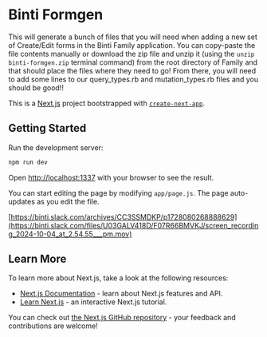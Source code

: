 # Binti Formgen

This will generate a bunch of files that you will need when adding a new set of Create/Edit forms in the Binti Family application. You can copy-paste the file contents manually or download the zip file and unzip it (using the `unzip binti-formgen.zip` terminal command) from the root directory of Family and that should place the files where they need to go! From there, you will need to add some lines to our query_types.rb and mutation_types.rb files and you should be good!!

This is a [Next.js](https://nextjs.org) project bootstrapped with [`create-next-app`](https://nextjs.org/docs/app/api-reference/cli/create-next-app).

## Getting Started

Run the development server:

```bash
npm run dev
```

Open [http://localhost:1337](http://localhost:1337) with your browser to see the result.

You can start editing the page by modifying `app/page.js`. The page auto-updates as you edit the file.

[https://binti.slack.com/archives/CC3SSMDKP/p1728080268888629](https://binti.slack.com/files/U03GALV418D/F07R66BMVKJ/screen_recording_2024-10-04_at_2.54.55___pm.mov)

## Learn More

To learn more about Next.js, take a look at the following resources:

- [Next.js Documentation](https://nextjs.org/docs) - learn about Next.js features and API.
- [Learn Next.js](https://nextjs.org/learn) - an interactive Next.js tutorial.

You can check out [the Next.js GitHub repository](https://github.com/vercel/next.js) - your feedback and contributions are welcome!
